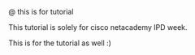 @ this is for tutorial

This tutorial is solely for cisco netacademy IPD week.

This is for the tutorial as well :)

